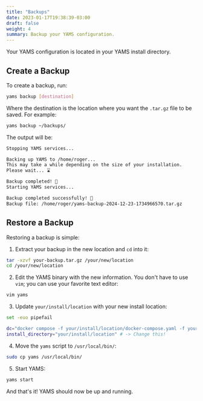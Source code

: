 ```yaml
---
title: "Backups"
date: 2023-01-17T19:38:39-03:00
draft: false
weight: 4
summary: Backup your YAMS configuration.
---
```


Your YAMS configuration is located in your YAMS install directory.

## Create a Backup

To create a backup, run:

```bash
yams backup [destination]
```

Where the destination is the location where you want the `.tar.gz` file to be saved. For example:

```bash
yams backup ~/backups/
```

The output will be:

```bash
Stopping YAMS services...

Backing up YAMS to /home/roger...
This may take a while depending on the size of your installation.
Please wait... ⌛

Backup completed! 🎉
Starting YAMS services...

Backup completed successfully! 🎉
Backup file: /home/roger/yams-backup-2024-12-23-1734966570.tar.gz
```

## Restore a Backup

Restoring a backup is simple:

1. Extract your backup in the new location and `cd` into it:

```bash
tar -xzvf your-backup.tar.gz /your/new/location
cd /your/new/location
```

2. Edit the YAMS binary with the new information. You don't have to use `vim`; you can use your favorite text editor:

```bash
vim yams
```

3. Update `your/install/location` with your new install location:

```bash
set -euo pipefail

dc="docker compose -f your/install/location/docker-compose.yaml -f your/install/location/docker-compose.custom.yaml"  # -> Change this!
install_directory="your/install/location" # -> Change this!
```

4. Move the `yams` script to `/usr/local/bin/`:

```bash
sudo cp yams /usr/local/bin/
```

5. Start YAMS:

```bash
yams start
```

And that's it! YAMS should now be up and running.

